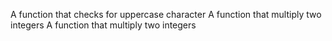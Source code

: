 A function that checks for uppercase character
A function that multiply two integers
A function that multiply two integers
